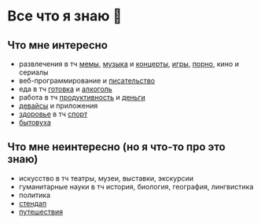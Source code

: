 # Все что я знаю 🚧

## Что мне интересно

- развлечения в тч [мемы](Entertainment/Memes/index.md), [музыка](Entertainment/Music/index.md) и [концерты](Entertainment/Music/Gigs.md), [игры](Entertainment/Games.md), [порно](Entertainment/Porn.md), кино и сериалы  
- веб-программирование и [писательство](Writing/index.md)
- еда в тч [готовка](https://potyk.notion.site/d47b6c5c807a41e2a9bb145632a20a5b) и [алкоголь](./Food/Alko.md)
- работа в тч [продуктивность](Work/Productivity/index.md) и [деньги](Work/Money/index.md)
- [девайсы](Tech/index.md) и приложения
- [здоровье](./Health/index.md) в тч [спорт](./Health/Sport.md)
- [бытовуха](./Routine/Cleaning.md)

## Что мне неинтересно (но я что-то про это знаю)

- искусство в тч театры, музеи, выставки, экскурсии
- гуманитарные науки в тч история, биология, география, лингвистика
- политика
- [стендап](./Entertainment/Standup.md)
- [путешествия](Entertainment/Travel.md)
